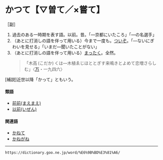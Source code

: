 # かつて【▽曽て／×嘗て】

［副］

1. 過去のある一時期を表す語。以前。昔。「―京都にいたころ」「―の名選手」
2. （あとに打消しの語を伴って用いる）今まで一度も。[ついぞ](ついぞ（終ぞ）)。「―ないにぎわいを見せる」「いまだ―聞いたことがない」
3. （あとに打消しの語を伴って用いる）[まったく](まったく（全く）)。全然。
    >「木高 (こだか) くは―木植ゑじほととぎす来鳴きとよめて恋増さらしむ」〈[万](https://dictionary.goo.ne.jp/word/%E4%B8%87%E8%91%89%E9%9B%86_%28%E3%81%BE%E3%82%93%E3%82%88%E3%81%86%E3%81%97%E3%82%85%E3%81%86%29/#jn-210648)・一九四六〉
        

\[補説\]近世以降「かって」ともいう。

#### 類語

-   [前前(まえまえ)](https://dictionary.goo.ne.jp/word/%E5%89%8D%E5%89%8D_%28%E3%81%BE%E3%81%88%E3%81%BE%E3%81%88%29/#jn-207153)
-   [以前(いぜん)](https://dictionary.goo.ne.jp/word/%E4%BB%A5%E5%89%8D/#jn-11804)

#### 関連語

-   [かねて](https://dictionary.goo.ne.jp/word/%E4%BA%88%E3%81%A6/#jn-43788)
-   [かねがね](https://dictionary.goo.ne.jp/word/%E4%BA%88%E4%BA%88/#jn-43731)

---
`https://dictionary.goo.ne.jp/word/%E6%9B%BD%E3%81%A6/`